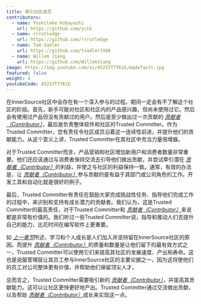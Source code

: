 ```yaml
---
title: 牵引社区成员
contributors:
  - name: Yoshitake Kobayashi
    url: https://github.com/ystk
  - name: rrrutledge
    url: https://github.com/rrrutledge
  - name: Tom Sadler
    url: https://github.com/tsadler1988
  - name: Willem Jiang
    url: https://github.com/WillemJiang
image: https://img.youtube.com/vi/452IVT7TKsE/mqdefault.jpg
featured: false
weight: 4
youtubeCode: 452IVT7TKsE
---
```

<div class="paragraph">
<p>在InnerSource社区中会存在有一个深入参与的过程。期间一定会有不了解这个社区的阶段。首先，新手可能对社区和社区内的产品感兴趣，但尚未使用过它。然后会有使用过产品但没有贡献过的用户。然后是至少做出过一次贡献的 <a href="https://innersourcecommons.org/zh/learn/learning-path/contributor/01"><em>贡献者（Contributor）</em></a>，最后是负责整体软件和社区的Trusted Committer。作为Trusted Committer，您有责任令社区成员沿着这一连续性前进，并提升他们的贡献能力。从这个意义上讲，Trusted Committer在其社区中充当力量倍增器。</p>
</div>
<div class="paragraph">
<p>对于Trusted Committer而言，产品营销和社区增加新用户和消费者数量非常重要。他们还应该通过与消费者保持交流去引导他们做出贡献，并尝试牵引潜在 <a href="https://innersourcecommons.org/zh/learn/learning-path/contributor/01"><em>贡献者（Contributor）</em></a>的利益，并使之与社区的利益保持一致。通常，有效的办法是，让 <a href="https://innersourcecommons.org/zh/learn/learning-path/contributor/01"><em>贡献者（Contributor）</em></a>参与贡献的是有益于其部门或公司角色的工作。开发工具和自动化就是很好的例子。</p>
</div>
<div class="paragraph">
<p>最后，Trusted Committer有责任在鼓励大家完成挑战性任务、指导他们完成工作的过程中，来识别和支持有成长潜力的贡献者。我们认为，这是Trusted Committer的最高责任，对于Trusted Committer和 <a href="https://innersourcecommons.org/zh/learn/learning-path/contributor/01"><em>贡献者（Contributor）</em></a>来说都是非常有价值的。我们听过一些Trusted Committer说，指导和推动人们去提升自己的能力，比花时间在编写软件上更重要。</p>
</div>
<div class="paragraph">
<p>如 <a href="https://innersourcecommons.org/learn/learning-path/trusted-committer/03/"><em>上一章节</em></a>所述，学习和个人成长是人们加入并坚持留在InnerSource社区的原因。而提升 <a href="https://innersourcecommons.org/zh/learn/learning-path/contributor/01"><em>贡献者（Contributor）</em></a>的质量和数量是让他们留下的最有效方式之一，Trusted Committer可以使用它们来提高其社区的发展速度、产出和寿命。这也是说服管理层让其员工参与InnerSource社区的主要论据之一，因为这将使他们的员工对公司整体更有价值，并帮助他们保留顶尖人才。</p>
</div>
<div class="paragraph">
<p>总而言之，Trusted Committer需要吸引新的 <a href="https://innersourcecommons.org/zh/learn/learning-path/contributor/01"><em>贡献者（Contributor）</em></a>，并提高其贡献能力。这可以让社区更快更好地产出。Trusted Committer通过交流做出贡献，以及帮助 <a href="https://innersourcecommons.org/zh/learn/learning-path/contributor/01"><em>贡献者（Contributor）</em></a>成长来实现这一点。</p>
</div>
<!--- This file autogenerated from https://github.com/InnerSourceCommons/InnerSourceLearningPath/blob/master/scripts -->